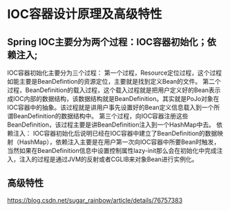 # IOC容器设计原理及高级特性

## Spring IOC主要分为两个过程：IOC容器初始化；依赖注入;

IOC容器初始化主要分为三个过程： 
第一个过程，Resource定位过程，这个过程如能主要是BeanDefintion的资源定位，主要就是找到定义Bean的文件。 
第二个过程，BeanDefinition的载入过程，这个载入过程就是把用户定义好的Bean表示成IOC内部的数据结构，该数据结构就是BeanDefinition。其实就是PoJo对象在IOC容器中的抽象。该过程就是讲用户事先设置好的Bean定义信息载入到一个所谓BeanDefinition的数据结构中。 
第三个过程，向IOC容器注册这些BeanDefinition，该过程主要是讲BeanDefinition注入到一个HashMap中去。 
依赖注入： 
IOC容器初始化后说明已经在IOC容器中建立了BeanDefinition的数据映射（HashMap），依赖注入主要是在用户第一次向IOC容器中所要Bean时触发，当然如果在BeanDefinition信息中设置控制属性lazy-init那么会在初始化中完成注入，注入的过程是通过JVM的反射或者CGLIB来对象Bean进行实例化。

## 高级特性
https://blog.csdn.net/sugar_rainbow/article/details/76757383

